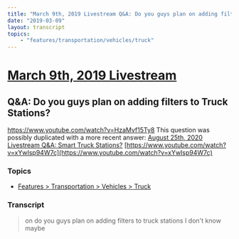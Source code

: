 ```yaml
---
title: "March 9th, 2019 Livestream Q&A: Do you guys plan on adding filters to Truck Stations?"
date: "2019-03-09"
layout: transcript
topics:
    - "features/transportation/vehicles/truck"
---
```

# [March 9th, 2019 Livestream](../2019-03-09.md)
## Q&A: Do you guys plan on adding filters to Truck Stations?
https://www.youtube.com/watch?v=HzaMvf15Ty8
This question was possibly duplicated with a more recent answer: [August 25th, 2020 Livestream Q&A: Smart Truck Stations?](./yt-xYwIsp94W7c.md) [https://www.youtube.com/watch?v=xYwIsp94W7c](https://www.youtube.com/watch?v=xYwIsp94W7c)


### Topics
* [Features > Transportation > Vehicles > Truck](../topics/features/transportation/vehicles/truck.md)

### Transcript

> on do you guys plan on adding filters to truck stations I don't know maybe
